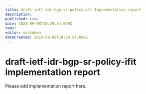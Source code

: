 ```yaml
---
title: draft-ietf-idr-bgp-sr-policy-ift Implementation report
description: 
published: true
date: 2023-09-08T10:29:54.699Z
tags: 
editor: markdown
dateCreated: 2023-09-08T10:29:54.699Z
---
```


# draft-ietf-idr-bgp-sr-policy-ifit implementation report

Please add implementation report here.